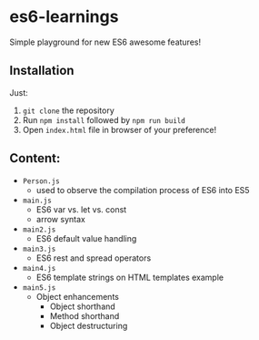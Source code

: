 # es6-learnings
Simple playground for new ES6 awesome features!

## Installation
Just:  
1. `git clone` the repository
2. Run `npm install` followed by `npm run build`
3. Open `index.html` file in browser of your preference!

## Content:
* `Person.js`
  * used to observe the compilation process of ES6 into ES5
* `main.js`
  * ES6 var vs. let vs. const
  * arrow syntax
* `main2.js`
  * ES6 default value handling
* `main3.js`
  * ES6 rest and spread operators
* `main4.js`
  * ES6 template strings on HTML templates example
* `main5.js`
  * Object enhancements
    * Object shorthand
    * Method shorthand
    * Object destructuring